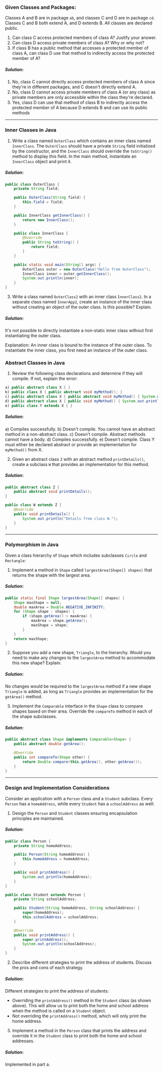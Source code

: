 
### **Given Classes and Packages:**

Classes A and B are in package `ab`, and classes C and D are in package `cd`. Classes C and B both extend A, and D extends B. All classes are declared public.

1. Can class C access protected members of class A? Justify your answer.
2. Can class D access private members of class A? Why or why not?
3. If class B has a public method that accesses a protected member of class A, can class D use that method to indirectly access the protected member of A?

##### Solution: 
1. No, class C cannot directly access protected members of class A since they're in different packages, and C doesn't directly extend A.
2. No, class D cannot access private members of class A (or any class) as private members are only accessible within the class they're declared.
3. Yes, class D can use that method of class B to indirectly access the protected member of A because D extends B and can use its public methods


---

### **Inner Classes in Java**

1. Write a class named `OuterClass` which contains an inner class named `InnerClass`. The `OuterClass` should have a private `String` field initialized by the constructor, and the `InnerClass` should override the `toString()` method to display this field. In the main method, instantiate an `InnerClass` object and print it.

##### Solution: 
```Java
public class OuterClass {
    private String field;

    public OuterClass(String field) {
        this.field = field;
    }

    public InnerClass getInnerClass() {
        return new InnerClass();
    }

    public class InnerClass {
        @Override
        public String toString() {
            return field;
        }
    }

    public static void main(String[] args) {
        OuterClass outer = new OuterClass("Hello from OuterClass");
        InnerClass inner = outer.getInnerClass();
        System.out.println(inner);
    }
}
```


3. Write a class named `OuterClass2` with an inner class `InnerClass2`. In a separate class named `InnerApp2`, create an instance of the inner class without creating an object of the outer class. Is this possible? Explain.

##### Solution: 

It's not possible to directly instantiate a non-static inner class without first instantiating the outer class.

Explanation: An inner class is bound to the instance of the outer class. To instantiate the inner class, you first need an instance of the outer class.

### **Abstract Classes in Java**

1. Review the following class declarations and determine if they will compile. If not, explain the error:
```Java
a) public abstract class X { }
b) public class X { public abstract void myMethod(); }
c) public abstract class X { public abstract void myMethod() { System.out.println("This is X"); } }
d) public abstract class X { public void myMethod() { System.out.println("This is X"); } }
e) public class Y extends X { }
```

##### Solution: 
a) Compiles successfully.
b) Doesn't compile. You cannot have an abstract method in a non-abstract class.
c) Doesn't compile. Abstract methods cannot have a body.
d) Compiles successfully.
e) Doesn't compile. Class Y must either be declared abstract or provide an implementation for `myMethod()` from X.


2. Given an abstract class `Z` with an abstract method `printDetails()`, create a subclass `W` that provides an implementation for this method.

##### Solution:
```Java
public abstract class Z {
    public abstract void printDetails();
}

public class W extends Z {
    @Override
    public void printDetails() {
        System.out.println("Details from class W.");
    }
}
```


---

### **Polymorphism in Java**

Given a class hierarchy of `Shape` which includes subclasses `Circle` and `Rectangle`:

1. Implement a method in `Shape` called `largestArea(Shape[] shapes)` that returns the shape with the largest area.

##### Solution:
```Java
public static final Shape largestArea(Shape[] shapes) {
    Shape maxShape = null;
    double maxArea = Double.NEGATIVE_INFINITY;
    for (Shape shape : shapes) {
        if (shape.getArea() > maxArea) {
            maxArea = shape.getArea();
            maxShape = shape;
        }
    }
    return maxShape;
}
```


2. Suppose you add a new shape, `Triangle`, to the hierarchy. Would you need to make any changes to the `largestArea` method to accommodate this new shape? Explain.

##### Solution:
No changes would be required to the `largestArea` method if a new shape `Triangle` is added, as long as `Triangle` provides an implementation for the `getArea()` method.


3. Implement the `Comparable` interface in the `Shape` class to compare shapes based on their area. Override the `compareTo` method in each of the shape subclasses.

##### Solution:
```Java 
public abstract class Shape implements Comparable<Shape> {
    public abstract double getArea();

    @Override
    public int compareTo(Shape other) {
        return Double.compare(this.getArea(), other.getArea());
    }
}
```


---


### **Design and Implementation Considerations**

Consider an application with a `Person` class and a `Student` subclass. Every `Person` has a `homeAddress`, while every `Student` has a `schoolAddress` as well:

1. Design the `Person` and `Student` classes ensuring encapsulation principles are maintained.


##### Solution:
```Java
public class Person {
    private String homeAddress;

    public Person(String homeAddress) {
        this.homeAddress = homeAddress;
    }

    public void printAddress() {
        System.out.println(homeAddress);
    }
}

public class Student extends Person {
    private String schoolAddress;

    public Student(String homeAddress, String schoolAddress) {
        super(homeAddress);
        this.schoolAddress = schoolAddress;
    }

    @Override
    public void printAddress() {
        super.printAddress();
        System.out.println(schoolAddress);
    }
}
```



2. Describe different strategies to print the address of students. Discuss the pros and cons of each strategy.

##### Solution:
Different strategies to print the address of students:

- Overriding the `printAddress()` method in the `Student` class (as shown above). This will allow us to print both the home and school address when the method is called on a `Student` object.
- Not overriding the `printAddress()` method, which will only print the home address.


3. Implement a method in the `Person` class that prints the address and override it in the `Student` class to print both the home and school addresses.
##### Solution:

Implemented in part a.